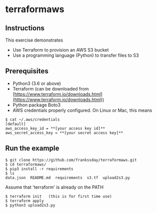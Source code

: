 # terraformaws

## Instructions
This exercise demonstrates
- Use Terraform to provision an AWS S3 bucket
- Use a programming language (Python) to transfer files to S3

## Prerequisites
- Python3 (3.6 or above)
- Terraform  (can be downloaded from [https://www.terraform.io/downloads.html](https://www.terraform.io/downloads.html))
- Python package Boto3
- AWS credentials properly configured. On Linux or Mac, this means
``` 
$ cat ~/.aws/credentials
[default]
aws_access_key_id = **[your access key id]**
aws_secret_access_key = **[your secret access key]**
```

## Run the example
```
$ git clone https://github.com/frankssday/terraformaws.git
$ cd terraformaws/
$ pip3 install -r requirements
$ ls
data.json  README.md  requirements  s3.tf  upload2s3.py
```

Assume that 'terraform' is already on the PATH
```
$ terraform init   (this is for first time use)
$ terraform apply
$ python3 upload2s3.py
```

